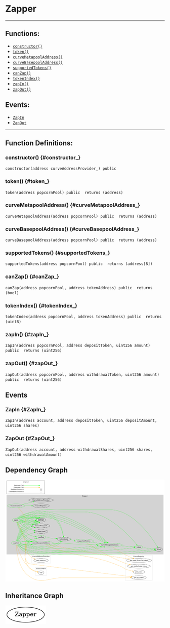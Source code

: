 # Zapper
***
## Functions:
- [`constructor()`](#constructor_)
- [`token()`](#token_)
- [`curveMetapoolAddress()`](#curveMetapoolAddress_)
- [`curveBasepoolAddress()`](#curveBasepoolAddress_)
- [`supportedTokens()`](#supportedTokens_)
- [`canZap()`](#canZap_)
- [`tokenIndex()`](#tokenIndex_)
- [`zapIn()`](#zapIn_)
- [`zapOut()`](#zapOut_)
## Events:
- [`ZapIn`](#ZapIn_)
- [`ZapOut`](#ZapOut_)
***
## Function Definitions:
### <a name="constructor_"></a> constructor() {#constructor_}
```
constructor(address curveAddressProvider_) public 
```
### <a name="token_"></a> token() {#token_}
```
token(address popcornPool) public  returns (address)
```
### <a name="curveMetapoolAddress_"></a> curveMetapoolAddress() {#curveMetapoolAddress_}
```
curveMetapoolAddress(address popcornPool) public  returns (address)
```
### <a name="curveBasepoolAddress_"></a> curveBasepoolAddress() {#curveBasepoolAddress_}
```
curveBasepoolAddress(address popcornPool) public  returns (address)
```
### <a name="supportedTokens_"></a> supportedTokens() {#supportedTokens_}
```
supportedTokens(address popcornPool) public  returns (address[8])
```
### <a name="canZap_"></a> canZap() {#canZap_}
```
canZap(address popcornPool, address tokenAddress) public  returns (bool)
```
### <a name="tokenIndex_"></a> tokenIndex() {#tokenIndex_}
```
tokenIndex(address popcornPool, address tokenAddress) public  returns (uint8)
```
### <a name="zapIn_"></a> zapIn() {#zapIn_}
```
zapIn(address popcornPool, address depositToken, uint256 amount) public  returns (uint256)
```
### <a name="zapOut_"></a> zapOut() {#zapOut_}
```
zapOut(address popcornPool, address withdrawalToken, uint256 amount) public  returns (uint256)
```
## Events
### <a name="ZapIn_"></a> ZapIn {#ZapIn_}
```
ZapIn(address account, address depositToken, uint256 depositAmount, uint256 shares)
```
### <a name="ZapOut_"></a> ZapOut {#ZapOut_}
```
ZapOut(address account, address withdrawalShares, uint256 shares, uint256 withdrawalAmount)
```
## Dependency Graph
![Dependency Graph](Zapper_graph.png)
## Inheritance Graph
![Inheritance Graph](Zapper_inheritance.png)
